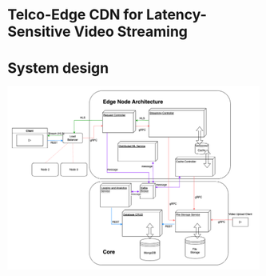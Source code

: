 # Telco-Edge CDN for Latency-Sensitive Video Streaming

# System design

![System design](images/system_design.png)